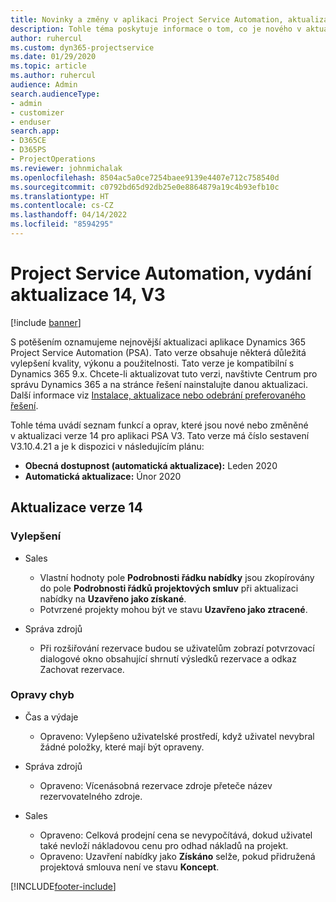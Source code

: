 ```yaml
---
title: Novinky a změny v aplikaci Project Service Automation, aktualizace verze 14, V3
description: Tohle téma poskytuje informace o tom, co je nového v aktualizaci verze 14 pro aplikaci Project Service Automation V3.
author: ruhercul
ms.custom: dyn365-projectservice
ms.date: 01/29/2020
ms.topic: article
ms.author: ruhercul
audience: Admin
search.audienceType:
- admin
- customizer
- enduser
search.app:
- D365CE
- D365PS
- ProjectOperations
ms.reviewer: johnmichalak
ms.openlocfilehash: 8504ac5a0ce7254baee9139e4407e712c758540d
ms.sourcegitcommit: c0792bd65d92db25e0e8864879a19c4b93efb10c
ms.translationtype: HT
ms.contentlocale: cs-CZ
ms.lasthandoff: 04/14/2022
ms.locfileid: "8594295"
---
```

# <a name="project-service-automation-update-release-14-v3"></a>Project Service Automation, vydání aktualizace 14, V3

[!include [banner](../includes/psa-now-project-operations.md)]

S potěšením oznamujeme nejnovější aktualizaci aplikace Dynamics 365 Project Service Automation (PSA). Tato verze obsahuje některá důležitá vylepšení kvality, výkonu a použitelnosti. Tato verze je kompatibilní s Dynamics 365 9.x. Chcete-li aktualizovat tuto verzi, navštivte Centrum pro správu Dynamics 365 a na stránce řešení nainstalujte danou aktualizaci. Další informace viz [Instalace, aktualizace nebo odebrání preferovaného řešení](/power-platform/admin/install-remove-preferred-solution).

Tohle téma uvádí seznam funkcí a oprav, které jsou nové nebo změněné v aktualizaci verze 14 pro aplikaci PSA V3. Tato verze má číslo sestavení V3.10.4.21 a je k dispozici v následujícím plánu:

- **Obecná dostupnost (automatická aktualizace):** Leden 2020
- **Automatická aktualizace:** Únor 2020

## <a name="update-release-14"></a>Aktualizace verze 14

### <a name="enhancements"></a>Vylepšení

- Sales

     - Vlastní hodnoty pole **Podrobnosti řádku nabídky** jsou zkopírovány do pole **Podrobnosti řádků projektových smluv** při aktualizaci nabídky na **Uzavřeno jako získané**.
     - Potvrzené projekty mohou být ve stavu **Uzavřeno jako ztracené**.

- Správa zdrojů

     - Při rozšiřování rezervace budou se uživatelům zobrazí potvrzovací dialogové okno obsahující shrnutí výsledků rezervace a odkaz Zachovat rezervace.


### <a name="bug-fixes"></a>Opravy chyb

- Čas a výdaje

     - Opraveno: Vylepšeno uživatelské prostředí, když uživatel nevybral žádné položky, které mají být opraveny.

- Správa zdrojů

     - Opraveno: Vícenásobná rezervace zdroje přeteče název rezervovatelného zdroje.

- Sales

     - Opraveno: Celková prodejní cena se nevypočítává, dokud uživatel také nevloží nákladovou cenu pro odhad nákladů na projekt.
     - Opraveno: Uzavření nabídky jako **Získáno** selže, pokud přidružená projektová smlouva není ve stavu **Koncept**.



[!INCLUDE[footer-include](../includes/footer-banner.md)]
